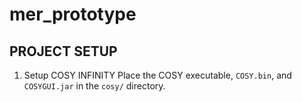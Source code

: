 # mer_prototype




## PROJECT SETUP

1. Setup COSY INFINITY
    Place the COSY executable, `COSY.bin`, and `COSYGUI.jar` in the `cosy/` directory.